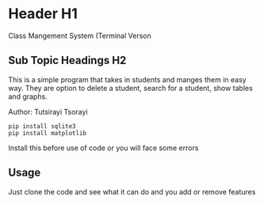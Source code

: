 # Header H1
Class Mangement System (Terminal Verson

## Sub Topic Headings H2
This is a simple program that takes in students and manges them in easy way. They are option to delete a student, search for a student, show tables and graphs.

Author: Tutsirayi Tsorayi

````
pip install sqlite3
pip install matplotlib
````
Install this before use of code or you will face some errors


## Usage

Just clone the code and see what it can do and you add or remove features

 